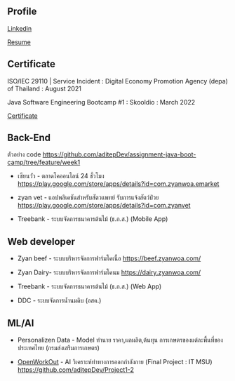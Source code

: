 ## Profile
[Linkedin](https://www.linkedin.com/in/aditep-campira/)

[Resume](https://drive.google.com/file/d/1zovhGj8xxEpsMJw5TCSV_jMhGBPClmom/view?usp=sharing)

## Certificate
ISO/IEC 29110 | Service Incident
: Digital Economy Promotion Agency (depa) of Thailand 
: August 2021

Java Software Engineering Bootcamp #1
: Skooldio 
: March 2022  

[Certificate](https://drive.google.com/drive/folders/10F_YJC805-0xZfS7aUjXNse4-R1UgIRH?usp=sharing)
## Back-End

ตัวอย่าง code
https://github.com/aditepDev/assignment-java-boot-camp/tree/feature/week1

- เซียนวัว - ตลาดโคออนไลน์ 24 ชั่วโมง
https://play.google.com/store/apps/details?id=com.zyanwoa.emarket

- zyan vet - แอปพลิเคชันสำหรับสัตวแพทย์ รับการแจ้งสัตว์ป่วย
https://play.google.com/store/apps/details?id=com.zyanvet

- Treebank - ระบบจัดการธนาคารต้นไม้ (ธ.ก.ส.) (Mobile App)

## Web developer
- Zyan beef - ระบบบริหารจัดการฟาร์มโคเนื้อ
https://beef.zyanwoa.com/

 - Zyan Dairy- ระบบบริหารจัดการฟาร์มโคนม
https://dairy.zyanwoa.com/

- Treebank - ระบบจัดการธนาคารต้นไม้ (ธ.ก.ส.) (Web App)
- DDC -   ระบบจัดการน้ำนมดิบ (อสค.)
## ML/AI

- Personalizen Data -  Model ทำนาย ราคา,ผลผลิต,ต้นทุน การเกษตรของแต่ละพื้นที่ของประเทศไทย (กรมส่งเสริมการเกษตร)

- [OpenWorkOut](https://github.com/topkoka/OpenWorkOut "OpenWorkOut") -   AI  วิเคราะห์ท่าทางการออกกำลังกาย (Final Project  : IT MSU)
	https://github.com/aditepDev/Project1-2
